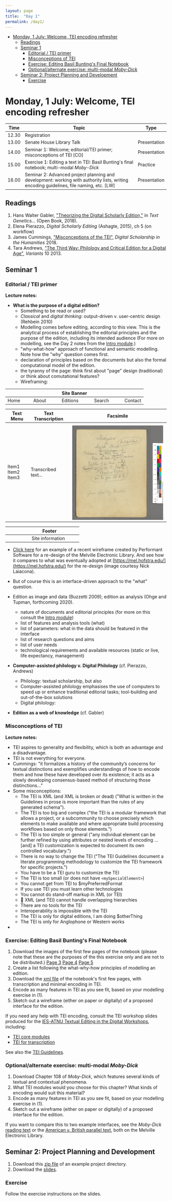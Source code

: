 ```yaml
---
layout: page
title:  "Day 1"
permalink: /day1/
---
```



<!-- @import "[TOC]" {cmd="toc" depthFrom=1 depthTo=6 orderedList=false} -->
<!-- code_chunk_output -->

* [Monday, 1 July: Welcome, TEI encoding refresher](#monday-1-july-welcome-tei-encoding-refresher)
	* [Readings](#readings)
	* [Seminar 1](#seminar-1)
		* [Editorial / TEI primer](#editorial-tei-primer)
		* [Misconceptions of TEI](#misconceptions-of-tei)
		* [Exercise: Editing Basil Bunting's Final Notebook](#exercise-editing-basil-buntings-final-notebook)
		* [Optional/alternate exercise: multi-modal *Moby-Dick*](#optionalalternate-exercise-multi-modal-moby-dick)
	* [Seminar 2: Project Planning and Development](#seminar-2-project-planning-and-development)
		* [Exercise](#exercise)

<!-- /code_chunk_output -->

# Monday, 1 July: Welcome, TEI encoding refresher

|Time   | Topic   | Type |
|---|---|---|
|12.30	| Registration | |
| 13.00	  | Senate House Library Talk	| Presentation |
| 14.00 | Seminar 1: Welcome; editorial/TEI primer; misconceptions of TEI [CO] | Presentation |
| 15.00 | Exercise 1: Editing a text in TEI: Basil Bunting's final notebook; multi-modal *Moby-Dick* | Practice |
| 16.00 | Seminar 2: Advanced project planning and development: working with authority lists, writing encoding guidelines, file naming, etc. [LW] | Presentation |

## Readings

1. Hans Walter Gabler, ["Theorizing the Digital Scholarly Edition,"](https://www.openbookpublishers.com/htmlreader/978-1-78374-363-6/ch6.html#_idTextAnchor018) in *Text Genetics...* (Open Book, 2018).
2. Elena Pierazzo, *Digital Scholarly Editing* (Ashagte, 2015), ch 5 (on workflow)
3. James Cummings, ["Misconceptions of the TEI"](../readings/cummings2018-myths-of-tei.pdf), *Digital Scholarship in the Humanities* 2018.
4. Tara Andrews, ["The Third Way: Philology and Critical Edition for a Digital Age"](https://www.academia.edu/2510270/The_Third_Way_Philology_and_Critical_Edition_in_the_Digital_Age), *Variants* 10 2013.

## Seminar 1

### Editorial / TEI primer

**Lecture notes:**

* **What is the purpose of a digital edition?**
  - Something to be read or used?
  - *Classical* and *digital thinking*: output-driven v. user-centric design (Rehbein 2010)
  - Modelling comes before editing, according to this view. This is the analytical process of establishing the editorial principles and the purpose of the edition, including its intended audience (For more on modelling, see the Day 2 notes from the [Intro module](https://cmohge1.github.io/lrbs-digital-editing-intro-2019/day2/#text-modelling).)
  - "why-what-how" approach of functional and semantic modelling. Note how the "why" question comes first.
  - declaration of principles based on the documents but also the formal computational model of the edition.
  - the tyranny of the page: think first about "page" design (traditional) or think about comutational features?
  - Wireframing:

|Site Banner                     |
|---|
| Home &nbsp; &nbsp; &nbsp; &nbsp; &nbsp;  About &nbsp; &nbsp; &nbsp; &nbsp; &nbsp; &nbsp;  Editions &nbsp; &nbsp; &nbsp; &nbsp; &nbsp; &nbsp;  Search &nbsp; &nbsp; &nbsp; &nbsp; &nbsp; &nbsp; Contact   |

|Text Menu | Text Transcription | Facsimile |
|---|---|---|
|Item1 <br/> Item2 <br/> Item3  | Transcribed text...  | ![ms-img](billy-budd-1.png)   |

|&nbsp; &nbsp; &nbsp; &nbsp; &nbsp; &nbsp; &nbsp; &nbsp; &nbsp; &nbsp; &nbsp; Footer &nbsp; &nbsp; &nbsp; &nbsp; &nbsp; |
|---|
|&nbsp; &nbsp; &nbsp; &nbsp; &nbsp; &nbsp; &nbsp; &nbsp; &nbsp; &nbsp; Site information &nbsp; &nbsp; &nbsp; &nbsp; &nbsp; |

* [Click here](../MEL.pdf) for an example of a recent wireframe created by Performant Software for a re-design of the Melville Electronic Library. And see how it compares to what was eventually adopted at [https://mel.hofstra.edu/](https://mel.hofstra.edu/) for the re-design (image courtesy Nick Laiacona).

* But of course this is an interface-driven approach to the "what" question.
* Edition as image and data (Buzzetti 2009); edition as analysis (Ohge and Tupman, forthcoming 2020).
  - nature of documents and editorial principles (for more on this consult the [Intro module](https://cmohge1.github.io/lrbs-digital-editing-intro-2019/))
  - list of features and analysis tools (what)
  - list of parameters: what in the data should be featured in the interface
  - list of research questions and aims
  - list of user needs
  - technological requirements and available resources (static or live, life expectancy, management)
* **Computer-assisted philology v. Digital Philology** (cf. Pierazzo, Andrews)
  - Philology: textual scholarship, but also
  - Computer-assisted philology emphasises the use of computers to speed up or enhance traditional editorial tasks; tool-building and out-of-the-box solutions
  - Digital philology:
* **Edition as a web of knowledge** (cf. Gabler)

### Misconceptions of TEI

**Lecture notes:**
* TEI aspires to generality and flexibility, which is both an advantage and a disadvantage.
* TEI is not everything for everyone.
* Cummings: "it formalizes a history of the community’s concerns for textual distinctions and exemplifies understandings of how to encode them and how these have developed over its existence; it acts as a slowly developing consensus-based method of structuring those distinctions..."
* Some misconceptions:
  - The TEI is XML (and XML is broken or dead)
  ("What is written in
the Guidelines in prose is more important than the
rules of any generated schema").
  - The TEI is too big and complex ("the TEI is a
modular framework that allows a project, or a subcommunity to choose precisely which elements to make available and where appropriate build processing workflows based on only those elements.")
  - The TEI is too simple or general ("any individual element can be further refined by using attributes or nested levels of encoding ... [and] a TEI customization is expected to document its own controlled vocabulary.")
  - There is no way to change the TEI ("The TEI Guidelines document a literate programming methodology to customize the TEI framework for specific projects.")
  - You have to be a TEI guru to customize the TEI
  - The TEI is too small (or does not have `<mySpecialElement>`)
  - You cannot get from TEI to $myPreferredFormat
  - If you use TEI you must learn other technologies
  - You cannot do stand-off markup in XML (or TEI)
  -  XML (and TEI) cannot handle overlapping hierarchies
  - There are no tools for the TEI
  - Interoperability is impossible with the TEI
  - The TEI is only for digital editions, I am doing $otherThing
  - The TEI is only for Anglophone or Western works
*

### Exercise: Editing Basil Bunting's Final Notebook

1. Download the images of the first few pages of the notebook (please note that these are the purposes of the this exercise only and are not to be distributed.)
[Page 3]()
[Page 4]()
[Page 5]()
2. Create a list following the what-why-how principles of modelling an edition.
3. Download the [xml file](../bunting_last-notebook.xml) of the notebook's first few pages, with transcription and minimal encoding in TEI.
4. Encode as many features in TEI as you see fit, based on your modelling exercise in (1).
5. Sketch out a wireframe (either on paper or digitally) of a proposed interface for the edition.

If you need any help with TEI encoding, consult the TEI workshop slides produced for the [IES-ATNU Textual Editing in the Digital Workshops](https://research.ncl.ac.uk/atnu/news/textualeditinginthedigitalage.html), including:
- [TEI core modules](https://docs.google.com/presentation/d/1c-Ozi1OoXXknYkNM_1Hpt5e8LxtswgoUeONDQ25iuX8/edit?usp=sharing)
- [TEI for transcription](https://docs.google.com/presentation/d/1770nlJA3wYnjR1GSpELV2Dz8DIIJ4B-s-IYZkkmke7Y/edit?usp=sharing)

See also the [TEI Guidelines](https://www.tei-c.org/release/doc/tei-p5-doc/en/html/index.html).

### Optional/alternate exercise: multi-modal *Moby-Dick*

1. Download Chapter 108 of *Moby-Dick*, which features several kinds of textual and contextual phenomena.
2. What TEI modules would you choose for this chapter? What kinds of encoding would suit this material?
3. Encode as many features in TEI as you see fit, based on your modelling exercise in (1).
4. Sketch out a wireframe (either on paper or digitally) of a proposed interface for the edition.

If you want to compare this to two example interfaces, see the *Moby-Dick* [reading text](https://mel-juxta-editions.herokuapp.com/documents/465) or the [American v. British parallel text](https://mel.hofstra.edu/juxta/moby-dick/0/110/sbs?compareTo=1), both on the Melville Electronic Library.   

## Seminar 2: Project Planning and Development

1. Download this [zip file](../ExampleProject_July2019.zip) of an example project directory.
2. Download the [slides](../PlanningYourProject_Williamson_July2019.pdf).

### Exercise

Follow the exercise instructions on the slides.
